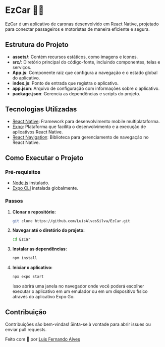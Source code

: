 ﻿# EzCar 🚗💛

EzCar é um aplicativo de caronas desenvolvido em React Native, projetado para conectar passageiros e motoristas de maneira eficiente e segura.

## Estrutura do Projeto

- **assets/**: Contém recursos estáticos, como imagens e ícones.
- **src/**: Diretório principal do código-fonte, incluindo componentes, telas e serviços.
- **App.js**: Componente raiz que configura a navegação e o estado global do aplicativo.
- **index.js**: Ponto de entrada que registra o aplicativo.
- **app.json**: Arquivo de configuração com informações sobre o aplicativo.
- **package.json**: Gerencia as dependências e scripts do projeto.

## Tecnologias Utilizadas

- [React Native](https://reactnative.dev/): Framework para desenvolvimento mobile multiplataforma.
- [Expo](https://expo.dev/): Plataforma que facilita o desenvolvimento e a execução de aplicativos React Native.
- [React Navigation](https://reactnavigation.org/): Biblioteca para gerenciamento de navegação no React Native.

## Como Executar o Projeto

### Pré-requisitos

- [Node.js](https://nodejs.org/) instalado.
- [Expo CLI](https://docs.expo.dev/get-started/installation/) instalada globalmente.

### Passos

1. **Clonar o repositório:**
   ```bash
   git clone https://github.com/LuisAlvesSilva/EzCar.git
   ```

2. **Navegar até o diretório do projeto:**
   ```bash
   cd EzCar
   ```

3. **Instalar as dependências:**
   ```bash
   npm install
   ```

4. **Iniciar o aplicativo:**
   ```bash
   npx expo start
   ```
   Isso abrirá uma janela no navegador onde você poderá escolher executar o aplicativo em um emulador ou em um dispositivo físico através do aplicativo Expo Go.

## Contribuição

Contribuições são bem-vindas! Sinta-se à vontade para abrir issues ou enviar pull requests.

Feito com 💛 por [Luis Fernando Alves](https://github.com/LuisAlvesSilva)
